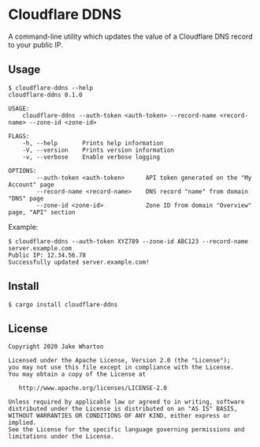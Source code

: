 Cloudflare DDNS
===============

A command-line utility which updates the value of a Cloudflare DNS record to your public IP.


Usage
-----

```
$ cloudflare-ddns --help
cloudflare-ddns 0.1.0

USAGE:
    cloudflare-ddns --auth-token <auth-token> --record-name <record-name> --zone-id <zone-id>

FLAGS:
    -h, --help       Prints help information
    -V, --version    Prints version information
    -v, --verbose    Enable verbose logging

OPTIONS:
        --auth-token <auth-token>      API token generated on the "My Account" page
        --record-name <record-name>    DNS record "name" from domain "DNS" page
        --zone-id <zone-id>            Zone ID from domain "Overview" page, "API" section
```

Example:

```
$ cloudflare-ddns --auth-token XYZ789 --zone-id ABC123 --record-name server.example.com
Public IP: 12.34.56.78
Successfully updated server.example.com!
```


Install
-------

```
$ cargo install cloudflare-ddns
```



License
-------

    Copyright 2020 Jake Wharton

    Licensed under the Apache License, Version 2.0 (the "License");
    you may not use this file except in compliance with the License.
    You may obtain a copy of the License at

       http://www.apache.org/licenses/LICENSE-2.0

    Unless required by applicable law or agreed to in writing, software
    distributed under the License is distributed on an "AS IS" BASIS,
    WITHOUT WARRANTIES OR CONDITIONS OF ANY KIND, either express or implied.
    See the License for the specific language governing permissions and
    limitations under the License.
